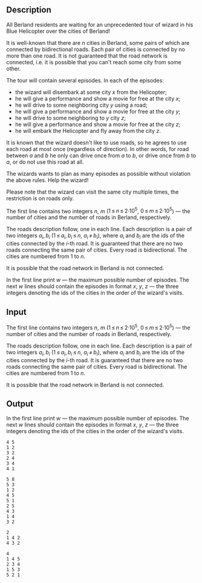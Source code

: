 ## Description

<div><p>All Berland residents are waiting for an unprecedented tour of wizard in his Blue Helicopter over the cities of Berland!</p><p>It is well-known that there are <span class="tex-span"><i>n</i></span> cities in Berland, some pairs of which are connected by bidirectional roads. Each pair of cities is connected by no more than one road. It is not guaranteed that the road network is <span class="tex-font-style-it">connected</span>, i.e. it is possible that you can't reach some city from some other.</p><p>The tour will contain several episodes. In each of the episodes:</p><ul> <li> the wizard will disembark at some city <span class="tex-span"><i>x</i></span> from the Helicopter; </li><li> he will give a performance and show a movie for free at the city <span class="tex-span"><i>x</i></span>; </li><li> he will drive to some neighboring city <span class="tex-span"><i>y</i></span> using a road; </li><li> he will give a performance and show a movie for free at the city <span class="tex-span"><i>y</i></span>; </li><li> he will drive to some neighboring to <span class="tex-span"><i>y</i></span> city <span class="tex-span"><i>z</i></span>; </li><li> he will give a performance and show a movie for free at the city <span class="tex-span"><i>z</i></span>; </li><li> he will embark the Helicopter and fly away from the city <span class="tex-span"><i>z</i></span>. </li></ul><p>It is known that the wizard doesn't like to use roads, so he agrees to use each road at most once (regardless of direction). In other words, for road between <span class="tex-span"><i>a</i></span> and <span class="tex-span"><i>b</i></span> he only can drive once from <span class="tex-span"><i>a</i></span> to <span class="tex-span"><i>b</i></span>, or drive once from <span class="tex-span"><i>b</i></span> to <span class="tex-span"><i>a</i></span>, or do not use this road at all.</p><p>The wizards wants to plan as many episodes as possible without violation the above rules. Help the wizard!</p><p>Please note that the wizard can visit the same city multiple times, the restriction is on roads only.</p></div><div class="input-specification"><p>The first line contains two integers <span class="tex-span"><i>n</i></span>, <span class="tex-span"><i>m</i></span> (<span class="tex-span">1 ≤ <i>n</i> ≤ 2·10<sup class="upper-index">5</sup></span>, <span class="tex-span">0 ≤ <i>m</i> ≤ 2·10<sup class="upper-index">5</sup></span>) — the number of cities and the number of roads in Berland, respectively.</p><p>The roads description follow, one in each line. Each description is a pair of two integers <span class="tex-span"><i>a</i><sub class="lower-index"><i>i</i></sub>, <i>b</i><sub class="lower-index"><i>i</i></sub></span> (<span class="tex-span">1 ≤ <i>a</i><sub class="lower-index"><i>i</i></sub>, <i>b</i><sub class="lower-index"><i>i</i></sub> ≤ <i>n</i></span>, <span class="tex-span"><i>a</i><sub class="lower-index"><i>i</i></sub> ≠ <i>b</i><sub class="lower-index"><i>i</i></sub></span>), where <span class="tex-span"><i>a</i><sub class="lower-index"><i>i</i></sub></span> and <span class="tex-span"><i>b</i><sub class="lower-index"><i>i</i></sub></span> are the ids of the cities connected by the <span class="tex-span"><i>i</i></span>-th road. It is guaranteed that there are no two roads connecting the same pair of cities. Every road is bidirectional. The cities are numbered from <span class="tex-span">1</span> to <span class="tex-span"><i>n</i></span>.</p><p>It is possible that the road network in Berland is not connected.</p></div><div class="output-specification"><p>In the first line print <span class="tex-span"><i>w</i></span> — the maximum possible number of episodes. The next <span class="tex-span"><i>w</i></span> lines should contain the episodes in format <span class="tex-span"><i>x</i></span>, <span class="tex-span"><i>y</i></span>, <span class="tex-span"><i>z</i></span> — the three integers denoting the ids of the cities in the order of the wizard's visits.</p></div>

## Input

<p>The first line contains two integers <span class="tex-span"><i>n</i></span>, <span class="tex-span"><i>m</i></span> (<span class="tex-span">1 ≤ <i>n</i> ≤ 2·10<sup class="upper-index">5</sup></span>, <span class="tex-span">0 ≤ <i>m</i> ≤ 2·10<sup class="upper-index">5</sup></span>) — the number of cities and the number of roads in Berland, respectively.</p><p>The roads description follow, one in each line. Each description is a pair of two integers <span class="tex-span"><i>a</i><sub class="lower-index"><i>i</i></sub>, <i>b</i><sub class="lower-index"><i>i</i></sub></span> (<span class="tex-span">1 ≤ <i>a</i><sub class="lower-index"><i>i</i></sub>, <i>b</i><sub class="lower-index"><i>i</i></sub> ≤ <i>n</i></span>, <span class="tex-span"><i>a</i><sub class="lower-index"><i>i</i></sub> ≠ <i>b</i><sub class="lower-index"><i>i</i></sub></span>), where <span class="tex-span"><i>a</i><sub class="lower-index"><i>i</i></sub></span> and <span class="tex-span"><i>b</i><sub class="lower-index"><i>i</i></sub></span> are the ids of the cities connected by the <span class="tex-span"><i>i</i></span>-th road. It is guaranteed that there are no two roads connecting the same pair of cities. Every road is bidirectional. The cities are numbered from <span class="tex-span">1</span> to <span class="tex-span"><i>n</i></span>.</p><p>It is possible that the road network in Berland is not connected.</p>

## Output

<p>In the first line print <span class="tex-span"><i>w</i></span> — the maximum possible number of episodes. The next <span class="tex-span"><i>w</i></span> lines should contain the episodes in format <span class="tex-span"><i>x</i></span>, <span class="tex-span"><i>y</i></span>, <span class="tex-span"><i>z</i></span> — the three integers denoting the ids of the cities in the order of the wizard's visits.</p>





```input1
4 5
1 2
3 2
2 4
3 4
4 1

```




```input2
5 8
5 3
1 2
4 5
5 1
2 5
4 3
1 4
3 2

```




```output1
2
1 4 2
4 3 2

```




```output2
4
1 4 5
2 3 4
1 5 3
5 2 1

```


